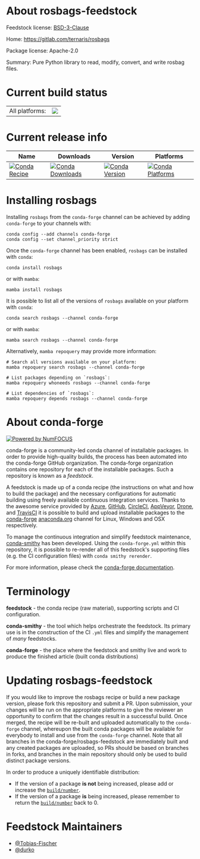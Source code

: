 About rosbags-feedstock
=======================

Feedstock license: [BSD-3-Clause](https://github.com/conda-forge/rosbags-feedstock/blob/main/LICENSE.txt)

Home: https://gitlab.com/ternaris/rosbags

Package license: Apache-2.0

Summary: Pure Python library to read, modify, convert, and write rosbag files.

Current build status
====================


<table><tr><td>All platforms:</td>
    <td>
      <a href="https://dev.azure.com/conda-forge/feedstock-builds/_build/latest?definitionId=18581&branchName=main">
        <img src="https://dev.azure.com/conda-forge/feedstock-builds/_apis/build/status/rosbags-feedstock?branchName=main">
      </a>
    </td>
  </tr>
</table>

Current release info
====================

| Name | Downloads | Version | Platforms |
| --- | --- | --- | --- |
| [![Conda Recipe](https://img.shields.io/badge/recipe-rosbags-green.svg)](https://anaconda.org/conda-forge/rosbags) | [![Conda Downloads](https://img.shields.io/conda/dn/conda-forge/rosbags.svg)](https://anaconda.org/conda-forge/rosbags) | [![Conda Version](https://img.shields.io/conda/vn/conda-forge/rosbags.svg)](https://anaconda.org/conda-forge/rosbags) | [![Conda Platforms](https://img.shields.io/conda/pn/conda-forge/rosbags.svg)](https://anaconda.org/conda-forge/rosbags) |

Installing rosbags
==================

Installing `rosbags` from the `conda-forge` channel can be achieved by adding `conda-forge` to your channels with:

```
conda config --add channels conda-forge
conda config --set channel_priority strict
```

Once the `conda-forge` channel has been enabled, `rosbags` can be installed with `conda`:

```
conda install rosbags
```

or with `mamba`:

```
mamba install rosbags
```

It is possible to list all of the versions of `rosbags` available on your platform with `conda`:

```
conda search rosbags --channel conda-forge
```

or with `mamba`:

```
mamba search rosbags --channel conda-forge
```

Alternatively, `mamba repoquery` may provide more information:

```
# Search all versions available on your platform:
mamba repoquery search rosbags --channel conda-forge

# List packages depending on `rosbags`:
mamba repoquery whoneeds rosbags --channel conda-forge

# List dependencies of `rosbags`:
mamba repoquery depends rosbags --channel conda-forge
```


About conda-forge
=================

[![Powered by
NumFOCUS](https://img.shields.io/badge/powered%20by-NumFOCUS-orange.svg?style=flat&colorA=E1523D&colorB=007D8A)](https://numfocus.org)

conda-forge is a community-led conda channel of installable packages.
In order to provide high-quality builds, the process has been automated into the
conda-forge GitHub organization. The conda-forge organization contains one repository
for each of the installable packages. Such a repository is known as a *feedstock*.

A feedstock is made up of a conda recipe (the instructions on what and how to build
the package) and the necessary configurations for automatic building using freely
available continuous integration services. Thanks to the awesome service provided by
[Azure](https://azure.microsoft.com/en-us/services/devops/), [GitHub](https://github.com/),
[CircleCI](https://circleci.com/), [AppVeyor](https://www.appveyor.com/),
[Drone](https://cloud.drone.io/welcome), and [TravisCI](https://travis-ci.com/)
it is possible to build and upload installable packages to the
[conda-forge](https://anaconda.org/conda-forge) [anaconda.org](https://anaconda.org/)
channel for Linux, Windows and OSX respectively.

To manage the continuous integration and simplify feedstock maintenance,
[conda-smithy](https://github.com/conda-forge/conda-smithy) has been developed.
Using the ``conda-forge.yml`` within this repository, it is possible to re-render all of
this feedstock's supporting files (e.g. the CI configuration files) with ``conda smithy rerender``.

For more information, please check the [conda-forge documentation](https://conda-forge.org/docs/).

Terminology
===========

**feedstock** - the conda recipe (raw material), supporting scripts and CI configuration.

**conda-smithy** - the tool which helps orchestrate the feedstock.
                   Its primary use is in the construction of the CI ``.yml`` files
                   and simplify the management of *many* feedstocks.

**conda-forge** - the place where the feedstock and smithy live and work to
                  produce the finished article (built conda distributions)


Updating rosbags-feedstock
==========================

If you would like to improve the rosbags recipe or build a new
package version, please fork this repository and submit a PR. Upon submission,
your changes will be run on the appropriate platforms to give the reviewer an
opportunity to confirm that the changes result in a successful build. Once
merged, the recipe will be re-built and uploaded automatically to the
`conda-forge` channel, whereupon the built conda packages will be available for
everybody to install and use from the `conda-forge` channel.
Note that all branches in the conda-forge/rosbags-feedstock are
immediately built and any created packages are uploaded, so PRs should be based
on branches in forks, and branches in the main repository should only be used to
build distinct package versions.

In order to produce a uniquely identifiable distribution:
 * If the version of a package **is not** being increased, please add or increase
   the [``build/number``](https://docs.conda.io/projects/conda-build/en/latest/resources/define-metadata.html#build-number-and-string).
 * If the version of a package **is** being increased, please remember to return
   the [``build/number``](https://docs.conda.io/projects/conda-build/en/latest/resources/define-metadata.html#build-number-and-string)
   back to 0.

Feedstock Maintainers
=====================

* [@Tobias-Fischer](https://github.com/Tobias-Fischer/)
* [@durko](https://github.com/durko/)

